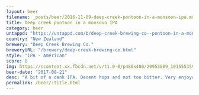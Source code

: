 ```yaml
---
layout: beer
filename: _posts/beer/2016-11-09-deep-creek-pontoon-in-a-monsoon-ipa.md
title: Deep creek pontoon in a monsoon IPA
category: beer
untappd: "https://untappd.com/b/deep-creek-brewing-co--pontoon-in-a-monsoon/76138"
country: "New Zealand"
brewery: "Deep Creek Brewing Co."
breweryURL: "/brewery/deep-creek-brewing-co.html"
style: "IPA - American"
score: 8
img: https://scontent.xx.fbcdn.net/v/t1.0-0/p480x480/20953889_10155535940378745_4866668074018207153_n.jpg?oh=6097f88f3568ea3dcd888f01340c00c9&oe=5A6FAF8E
beer-date: "2017-08-21"
desc: "A bit of a dank IPA. Decent hops and not too bitter. Very enjoyable"
permalink: /beer/:title.html
---
```

